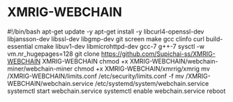 # XMRIG-WEBCHAIN



#!/bin/bash
apt-get update -y
apt-get install -y libcurl4-openssl-dev libjansson-dev libssl-dev libgmp-dev git screen make gcc clinfo curl build-essential cmake libuv1-dev libmicrohttpd-dev gcc-7 g++-7
sysctl -w vm.nr_hugepages=128
git clone https://github.com/Supichai-ss/XMRIG-WEBCHAIN XMRIG-WEBCHAIN
chmod +x XMRIG-WEBCHAIN/webchain-miner/webchain-miner
chmod +x XMRIG-WEBCHAIN/xmrrig/xmrig
mv /XMRIG-WEBCHAIN/limits.conf /etc/security/limits.conf -f
mv /XMRIG-WEBCHAIN/webchain.service  /etc/systemd/system/webchain.service 
systemctl start webchain.service
systemctl enable webchain.service
reboot